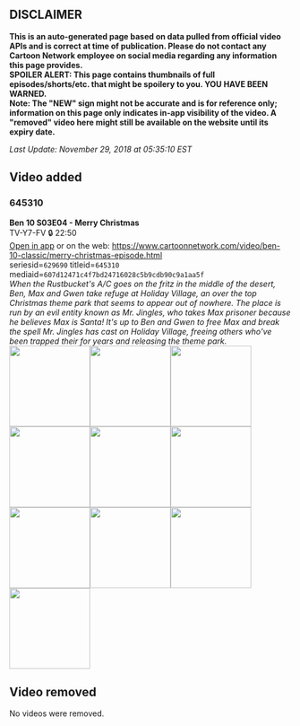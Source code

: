 ## DISCLAIMER
**This is an auto-generated page based on data pulled from official video APIs and is correct at time of publication. Please do not contact any Cartoon Network employee on social media regarding any information this page provides.**  
**SPOILER ALERT: This page contains thumbnails of full episodes/shorts/etc. that might be spoilery to you. YOU HAVE BEEN WARNED.**  
**Note: The "NEW" sign might not be accurate and is for reference only; information on this page only indicates in-app visibility of the video. A "removed" video here might still be available on the website until its expiry date.**  

_Last Update: November 29, 2018 at 05:35:10 EST_
## Video added
### 645310
**Ben 10 S03E04 - Merry Christmas**  
TV-Y7-FV 🔒 22:50  
[Open in app](https://tinyurl.com/y89dgusj) or on the web: https://www.cartoonnetwork.com/video/ben-10-classic/merry-christmas-episode.html  
seriesid=`629690` titleid=`645310` mediaid=`607d12471c4f7bd24716028c5b9cdb90c9a1aa5f`  
_When the Rustbucket's A/C goes on the fritz in the middle of the desert, Ben, Max and Gwen take refuge at Holiday Village, an over the top Christmas theme park that seems to appear out of nowhere. The place is run by an evil entity known as Mr. Jingles, who takes Max prisoner because he believes Max is Santa! It's up to Ben and Gwen to free Max and break the spell Mr. Jingles has cast on Holiday Village, freeing others who've been trapped their for years and releasing the theme park._  
<a href="https://s3.amazonaws.com/cn-orchestrator/645310_001_1280x720.jpg"><img src="https://s3.amazonaws.com/cn-orchestrator/645310_001_640x360.jpg" height="144px" /></a><a href="https://s3.amazonaws.com/cn-orchestrator/645310_002_1280x720.jpg"><img src="https://s3.amazonaws.com/cn-orchestrator/645310_002_640x360.jpg" height="144px" /></a><a href="https://s3.amazonaws.com/cn-orchestrator/645310_003_1280x720.jpg"><img src="https://s3.amazonaws.com/cn-orchestrator/645310_003_640x360.jpg" height="144px" /></a><a href="https://s3.amazonaws.com/cn-orchestrator/645310_004_1280x720.jpg"><img src="https://s3.amazonaws.com/cn-orchestrator/645310_004_640x360.jpg" height="144px" /></a><a href="https://s3.amazonaws.com/cn-orchestrator/645310_005_1280x720.jpg"><img src="https://s3.amazonaws.com/cn-orchestrator/645310_005_640x360.jpg" height="144px" /></a><a href="https://s3.amazonaws.com/cn-orchestrator/645310_006_1280x720.jpg"><img src="https://s3.amazonaws.com/cn-orchestrator/645310_006_640x360.jpg" height="144px" /></a><a href="https://s3.amazonaws.com/cn-orchestrator/645310_007_1280x720.jpg"><img src="https://s3.amazonaws.com/cn-orchestrator/645310_007_640x360.jpg" height="144px" /></a><a href="https://s3.amazonaws.com/cn-orchestrator/645310_008_1280x720.jpg"><img src="https://s3.amazonaws.com/cn-orchestrator/645310_008_640x360.jpg" height="144px" /></a><a href="https://s3.amazonaws.com/cn-orchestrator/645310_009_1280x720.jpg"><img src="https://s3.amazonaws.com/cn-orchestrator/645310_009_640x360.jpg" height="144px" /></a><a href="https://s3.amazonaws.com/cn-orchestrator/645310_010_1280x720.jpg"><img src="https://s3.amazonaws.com/cn-orchestrator/645310_010_640x360.jpg" height="144px" /></a>
## Video removed
No videos were removed.

